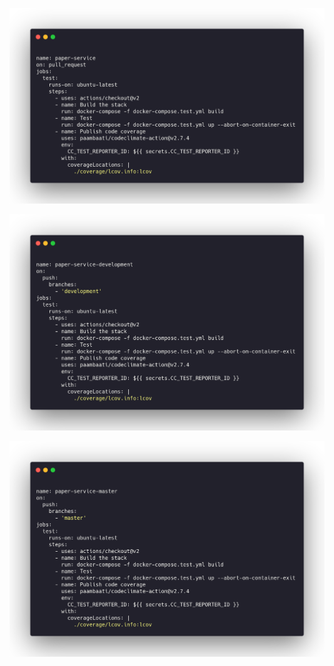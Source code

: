 ![Pipeline default](../images/pipeline_default.png)

![Pipeline Development](../images/pipeline_development.png)

![Pipeline Master](../images/pipeline_master.png)